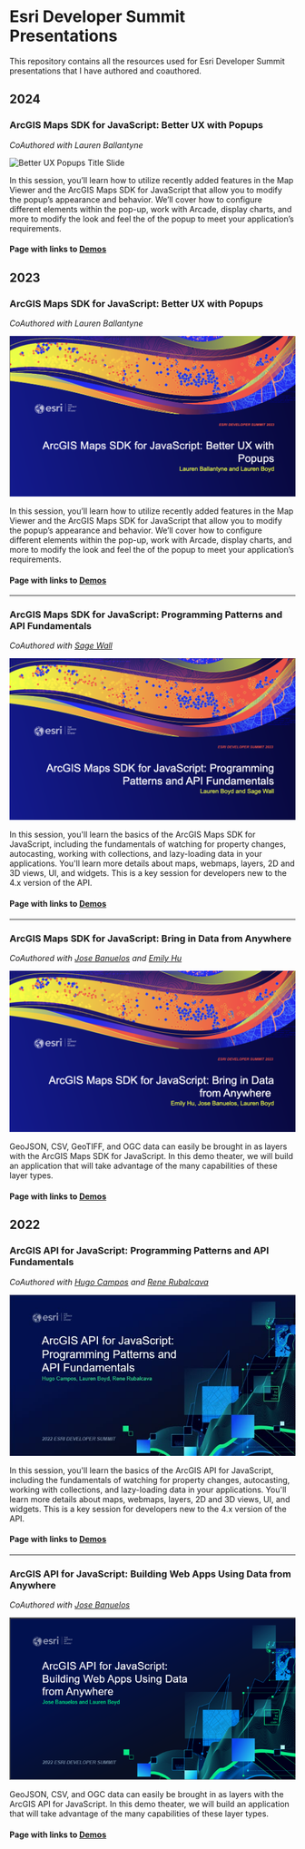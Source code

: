# Esri Developer Summit Presentations
This repository contains all the resources used for Esri Developer Summit presentations that I have authored and coauthored.

## 2024

### ArcGIS Maps SDK for JavaScript: Better UX with Popups
_CoAuthored with Lauren Ballantyne_

![Better UX Popups Title Slide](/4/images/BetterUXPopups.png)

In this session, you’ll learn how to utilize recently added features in the Map Viewer and the ArcGIS Maps SDK for JavaScript that allow you to modify the popup’s appearance and behavior. We’ll cover how to configure different elements within the pop-up, work with Arcade, display charts, and more to modify the look and feel the of the popup to meet your application’s requirements.

#### Page with links to [Demos](https://lboyd93.github.io/DevSummit-Presentations/2024/better-ux-popups/)

## 2023

### ArcGIS Maps SDK for JavaScript: Better UX with Popups
_CoAuthored with Lauren Ballantyne_

![Better UX Popups Title Slide](/2023/images/BetterUXPopups.png)

In this session, you’ll learn how to utilize recently added features in the Map Viewer and the ArcGIS Maps SDK for JavaScript that allow you to modify the popup’s appearance and behavior. We’ll cover how to configure different elements within the pop-up, work with Arcade, display charts, and more to modify the look and feel the of the popup to meet your application’s requirements.

#### Page with links to [Demos](https://lboyd93.github.io/DevSummit-Presentations/2023/better-ux-popups/)

----

### ArcGIS Maps SDK for JavaScript: Programming Patterns and API Fundamentals
_CoAuthored with [Sage Wall](https://github.com/sagewall)_

![Programming Patterns Title Slide](/2023/images/ProgrammingPatterns.png)

In this session, you'll learn the basics of the ArcGIS Maps SDK for JavaScript, including the fundamentals of watching for property changes, autocasting, working with collections, and lazy-loading data in your applications. You'll learn more details about maps, webmaps, layers, 2D and 3D views, UI, and widgets. This is a key session for developers new to the 4.x version of the API.

#### Page with links to [Demos](https://lboyd93.github.io/DevSummit-Presentations/2023/programming-patterns/)

----

### ArcGIS Maps SDK for JavaScript: Bring in Data from Anywhere
_CoAuthored with [Jose Banuelos](https://github.com/banuelosj) and [Emily Hu]()_

![Data From Anywhere Title Slide](/2023/images/DataFromAnywhere.png)

GeoJSON, CSV, GeoTIFF, and OGC data can easily be brought in as layers with the ArcGIS Maps SDK for JavaScript. In this demo theater, we will build an application that will take advantage of the many capabilities of these layer types.

#### Page with links to [Demos](https://lboyd93.github.io/DevSummit-Presentations/2023/data-from-anywhere/)

## 2022
### ArcGIS API for JavaScript: Programming Patterns and API Fundamentals
_CoAuthored with [Hugo Campos](https://github.com/hccampos) and [Rene Rubalcava](https://github.com/odoe)_

![Programming Patterns Title Slide](/2022/images/ProgrammingPatterns.jpg)

In this session, you'll learn the basics of the ArcGIS API for JavaScript, including the fundamentals of watching for property changes, autocasting, working with collections, and lazy-loading data in your applications. You'll learn more details about maps, webmaps, layers, 2D and 3D views, UI, and widgets. This is a key session for developers new to the 4.x version of the API.

#### Page with links to [Demos](https://lboyd93.github.io/DevSummit-Presentations/2022/programming-patterns/)

----

### ArcGIS API for JavaScript: Building Web Apps Using Data from Anywhere
_CoAuthored with [Jose Banuelos](https://github.com/banuelosj)_

![Data From Anywhere Title Slide](/2022/images/DataFromAnywhere.png)

GeoJSON, CSV, and OGC data can easily be brought in as layers with the ArcGIS API for JavaScript. In this demo theater, we will build an application that will take advantage of the many capabilities of these layer types.

#### Page with links to [Demos](https://lboyd93.github.io/DevSummit-Presentations/2022/data-from-anywhere/)
